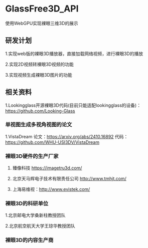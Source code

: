 # GlassFree3D_API
使用WebGPU实现裸眼三维3D的展示
## 研发计划
1.实现web版的裸眼3D播放器，直接加载网络视频，进行裸眼3D的播放

2.实现2D视频转裸眼3D视频的功能

3.实现视频生成裸眼3D图片的功能

## 相关资料

 1.Lookingglass开源裸眼3D代码(目前只能适配lookingglass的设备)：https://github.com/Looking-Glass

### 单视图生成多视角视图的论文
 1.VistaDream 论文：https://arxiv.org/abs/2410.16892  代码：https://github.com/WHU-USI3DV/VistaDream


### 裸眼3D硬件的生产厂家
1. 臻像科技  https://imagetru3d.com/
   
2. 北京天马辉电子技术有限责任公司 http://www.tmhjt.com/
   
3. 上海易维视：http://www.evistek.com/
### 裸眼3D的科研单位
1.北京邮电大学桑新柱教授团队

2.北京航空航天大学王琼华教授团队

### 裸眼3D的内容生产商
